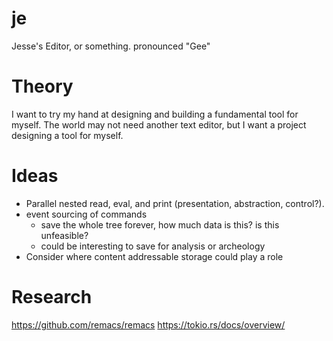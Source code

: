 # je
Jesse's Editor, or something. pronounced "Gee"

# Theory

I want to try my hand at designing and building a fundamental
tool for myself. The world may not need another text editor,
but I want a project designing a tool for myself.

# Ideas

* Parallel nested read, eval, and print (presentation, abstraction, control?).
* event sourcing of commands
  * save the whole tree forever, how much data is this? is this unfeasible?
  * could be interesting to save for analysis or archeology
* Consider where content addressable storage could play a role

# Research

https://github.com/remacs/remacs
https://tokio.rs/docs/overview/
